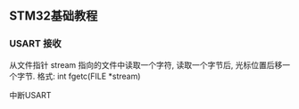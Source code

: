 ## STM32基础教程

### USART 接收


从文件指针 stream 指向的文件中读取一个字符, 读取一个字节后, 光标位置后移一个字节.
格式:
	int fgetc(FILE *stream)
	

中断USART